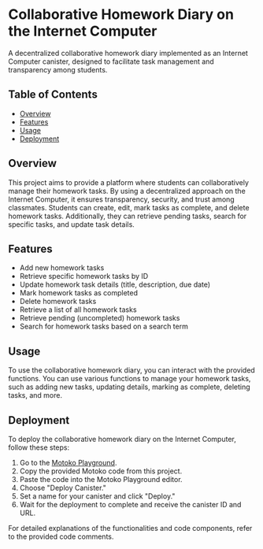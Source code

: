 # Collaborative Homework Diary on the Internet Computer

A decentralized collaborative homework diary implemented as an Internet Computer canister, designed to facilitate task management and transparency among students.

## Table of Contents

- [Overview](#overview)
- [Features](#features)
- [Usage](#usage)
- [Deployment](#deployment)

## Overview

This project aims to provide a platform where students can collaboratively manage their homework tasks. By using a decentralized approach on the Internet Computer, it ensures transparency, security, and trust among classmates. Students can create, edit, mark tasks as complete, and delete homework tasks. Additionally, they can retrieve pending tasks, search for specific tasks, and update task details.

## Features

- Add new homework tasks
- Retrieve specific homework tasks by ID
- Update homework task details (title, description, due date)
- Mark homework tasks as completed
- Delete homework tasks
- Retrieve a list of all homework tasks
- Retrieve pending (uncompleted) homework tasks
- Search for homework tasks based on a search term

## Usage

To use the collaborative homework diary, you can interact with the provided functions. You can use various functions to manage your homework tasks, such as adding new tasks, updating details, marking as complete, deleting tasks, and more.

## Deployment

To deploy the collaborative homework diary on the Internet Computer, follow these steps:

1. Go to the [Motoko Playground](https://m7sm4-2iaaa-aaaab-qabra-cai.ic0.app/).
2. Copy the provided Motoko code from this project.
3. Paste the code into the Motoko Playground editor.
4. Choose "Deploy Canister."
5. Set a name for your canister and click "Deploy."
6. Wait for the deployment to complete and receive the canister ID and URL.

For detailed explanations of the functionalities and code components, refer to the provided code comments.
